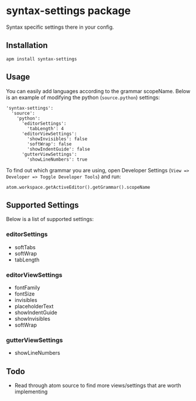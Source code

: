 # syntax-settings package

Syntax specific settings there in your config.

## Installation

```
apm install syntax-settings
```

## Usage

You can easily add languages according to the grammar scopeName. Below is an example of modifying the python (`source.python`) settings:

```
'syntax-settings':
  'source':
    'python':
      'editorSettings':
        'tabLength': 4
      'editorViewSettings':
        'showInvisibles': false
        'softWrap': false
        'showIndentGuide': false
      'gutterViewSettings':
        'showLineNumbers': true
```

To find out which grammar you are using, open Developer Settings (`View => Developer => Toggle Developer Tools`) and run:

```
atom.workspace.getActiveEditor().getGrammar().scopeName
```

## Supported Settings

Below is a list of supported settings:

### editorSettings
- softTabs
- softWrap
- tabLength

### editorViewSettings
- fontFamily
- fontSize
- invisibles
- placeholderText
- showIndentGuide
- showInvisibles
- softWrap

### gutterViewSettings
- showLineNumbers

## Todo

* Read through atom source to find more views/settings that are worth implementing
